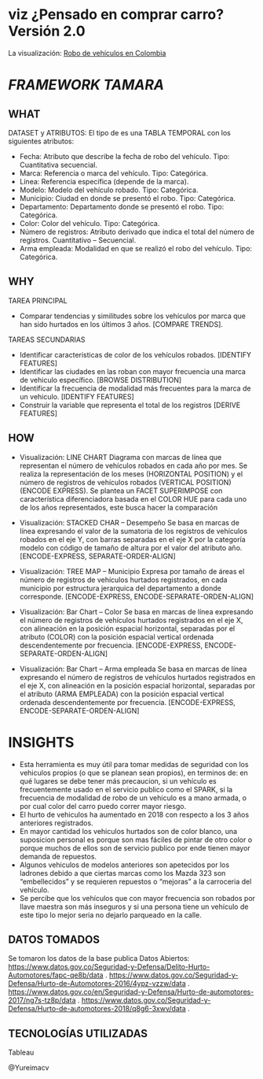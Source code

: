 # viz ¿Pensado en comprar carro? Versión 2.0

La visualización: [Robo de vehículos en Colombia](https://public.tableau.com/profile/yureimacv#!/vizhome/RobodevehculosenColombiaV2_0/Dashboard1?publish=yes)


# *FRAMEWORK TAMARA*

## WHAT
DATASET y ATRIBUTOS:
El tipo de  es una TABLA TEMPORAL con los siguientes atributos:
  * Fecha: Atributo que describe la fecha de robo del vehículo. Tipo: Cuantitativa secuencial.
  * Marca: Referencia o marca del vehículo. Tipo: Categórica.
  * Línea: Referencia específica (depende de la marca).
  * Modelo: Modelo del vehículo robado. Tipo: Categórica.
  * Municipio: Ciudad en donde se presentó el robo. Tipo: Categórica.
  * Departamento: Departamento donde se presentó el robo. Tipo: Categórica.
  * Color: Color del vehículo. Tipo: Categórica.
  * Número de registros: Atributo derivado que indica el total del número de registros. Cuantitativo – Secuencial.
  * Arma empleada: Modalidad en que se realizó el robo del vehículo. Tipo: Categórica.

## WHY	
TAREA PRINCIPAL	
  * Comparar tendencias y similitudes sobre los vehículos por marca que han sido hurtados en los últimos 3 años. [COMPARE       TRENDS].

TAREAS SECUNDARIAS
  * Identificar caracteristicas de color de los vehículos robados. [IDENTIFY FEATURES]
  * Identificar las ciudades en las roban con mayor frecuencia una marca de vehiculo específico. [BROWSE DISTRIBUTION]
  * Identificar la frecuencia de modalidad más frecuentes para la marca de un vehiculo. [IDENTIFY FEATURES]
  * Construir la variable que representa el total de los registros [DERIVE FEATURES]
  
## HOW
  * Visualización: LINE CHART
    Diagrama con marcas de línea que representan el número de vehículos robados en cada año por mes. Se realiza la    representación de los meses (HORIZONTAL POSITION) y el número de registros de vehículos robados (VERTICAL POSITION) (ENCODE EXPRESS). Se plantea un FACET SUPERIMPOSE con característica diferenciadora basada en el COLOR HUE para cada uno de los años representados, este busca hacer la comparación 
  
  * Visualización: STACKED CHAR – Desempeño
Se basa en marcas de línea expresando el valor de la sumatoria de los registros de vehículos robados en el eje Y, con barras separadas en el eje X por la categoría modelo con código de tamaño de altura por el valor del atributo año. [ENCODE-EXPRESS, SEPARATE-ORDER-ALIGN]

  * Visualización: TREE MAP – Municipio
Expresa por tamaño de áreas el número de registros de vehículos hurtados registrados, en cada municipio por estructura jerarquica del departamento a donde corresponde. [ENCODE-EXPRESS, ENCODE-SEPARATE-ORDEN-ALIGN]

  * Visualización: Bar Chart – Color
Se basa en marcas de línea expresando el número de registros de vehículos hurtados registrados en el eje X, con alineación en la posición espacial horizontal, separadas por el atributo (COLOR) con la posición espacial vertical ordenada descendentemente por frecuencia. [ENCODE-EXPRESS, ENCODE-SEPARATE-ORDEN-ALIGN]

  * Visualización: Bar Chart – Arma empleada
Se basa en marcas de línea expresando el número de registros de vehículos hurtados registrados en el eje X, con alineación en la posición espacial horizontal, separadas por el atributo (ARMA EMPLEADA) con la posición espacial vertical ordenada descendentemente por frecuencia. [ENCODE-EXPRESS, ENCODE-SEPARATE-ORDEN-ALIGN]

# INSIGHTS
 * Esta herramienta es muy útil para tomar medidas de seguridad con los vehiculos propios (o que se planean sean propios), en terminos de: en qué lugares se debe tener más precaucion, si un vehículo es frecuentemente usado en el servicio publico como el SPARK, si la frecuencia de modalidad de robo de un vehiculo es a mano armada, o por cual color del carro puedo correr mayor riesgo.
 * El hurto de vehiculos ha aumentado en 2018 con respecto a los 3 años anteriores registrados.
 * En mayor cantidad los vehiculos hurtados son de color blanco, una suposicion personal es porque son mas fáciles de pintar de otro color o porque muchos de ellos son de servicio publico por ende tienen mayor demanda de repuestos. 
 * Algunos vehiculos de modelos anteriores son apetecidos por los ladrones debido a que ciertas marcas como los Mazda 323 son “embellecidos” y se requieren repuestos o “mejoras” a la carroceria del vehículo. 
 * Se percibe que los vehículos que con mayor frecuencia son robados por llave maestra son más inseguros y si una persona tiene un vehículo de este tipo lo mejor seria no dejarlo parqueado en la calle.


## DATOS TOMADOS

Se tomaron los datos de la base publica Datos Abiertos:
  https://www.datos.gov.co/Seguridad-y-Defensa/Delito-Hurto-Automotores/fapc-qe8b/data .
  https://www.datos.gov.co/Seguridad-y-Defensa/Hurto-de-Automotores-2016/4ypz-vzzw/data .
  https://www.datos.gov.co/en/Seguridad-y-Defensa/Hurto-de-automotores-2017/ng7s-tz8p/data .
  https://www.datos.gov.co/Seguridad-y-Defensa/Hurto-de-automotores-2018/q8g6-3xwv/data .
  
## TECNOLOGÍAS UTILIZADAS

Tableau


@Yureimacv
